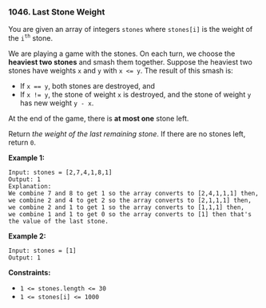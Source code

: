 ### 1046. Last Stone Weight

You are given an array of integers `stones` where `stones[i]` is the
weight of the `i`<sup>`th`</sup> stone.

We are playing a game with the stones. On each turn, we choose the
**heaviest two stones** and smash them together. Suppose the heaviest
two stones have weights `x` and `y` with `x <= y`. The result of this
smash is:

- If `x == y`, both stones are destroyed, and
- If `x != y`, the stone of weight `x` is destroyed, and the stone of
    weight `y` has new weight `y - x`.

At the end of the game, there is **at most one** stone left.

Return *the weight of the last remaining stone*. If there are no stones
left, return `0`.

**Example 1:**

    Input: stones = [2,7,4,1,8,1]
    Output: 1
    Explanation: 
    We combine 7 and 8 to get 1 so the array converts to [2,4,1,1,1] then,
    we combine 2 and 4 to get 2 so the array converts to [2,1,1,1] then,
    we combine 2 and 1 to get 1 so the array converts to [1,1,1] then,
    we combine 1 and 1 to get 0 so the array converts to [1] then that's the value of the last stone.

**Example 2:**

    Input: stones = [1]
    Output: 1

**Constraints:**

- `1 <= stones.length <= 30`
- `1 <= stones[i] <= 1000`
